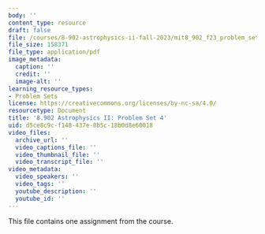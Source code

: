 ```yaml
---
body: ''
content_type: resource
draft: false
file: /courses/8-902-astrophysics-ii-fall-2023/mit8_902_f23_problem_set_4.pdf
file_size: 158371
file_type: application/pdf
image_metadata:
  caption: ''
  credit: ''
  image-alt: ''
learning_resource_types:
- Problem Sets
license: https://creativecommons.org/licenses/by-nc-sa/4.0/
resourcetype: Document
title: '8.902 Astrophysics II: Problem Set 4'
uid: d5ce8c9c-f148-437e-8b5c-18b0d8e60018
video_files:
  archive_url: ''
  video_captions_file: ''
  video_thumbnail_file: ''
  video_transcript_file: ''
video_metadata:
  video_speakers: ''
  video_tags: ''
  youtube_description: ''
  youtube_id: ''
---
```

This file contains one assignment from the course.